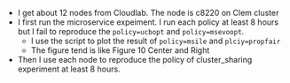 - I get about 12 nodes from Cloudlab. The node is c8220 on Clem cluster
- I first run the microservice expeiment. I run each policy at least 8 hours but I fail to reproduce the `policy=ucbopt` and `policy=msevoopt`.
    - I use the script to plot the result of `policy=msile` and `plciy=propfair`
    - The figure tend is like Figure 10 Center and Right
- Then I use each node to reproduce the policy of cluster_sharing experiment at least 8 hours.